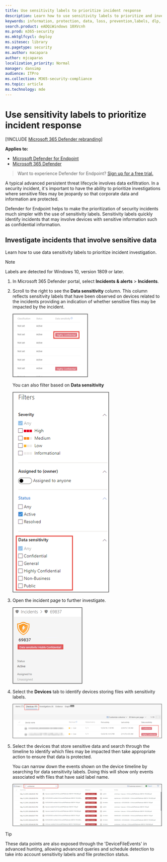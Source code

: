 ```yaml
---
title: Use sensitivity labels to prioritize incident response
description: Learn how to use sensitivity labels to prioritize and investigate incidents
keywords: information, protection, data, loss, prevention,labels, dlp, incident, investigate, investigation
search.product: eADQiWindows 10XVcnh
ms.prod: m365-security
ms.mktglfcycl: deploy
ms.sitesec: library
ms.pagetype: security
ms.author: macapara
author: mjcaparas
localization_priority: Normal
manager: dansimp
audience: ITPro
ms.collection: M365-security-compliance
ms.topic: article
ms.technology: mde
---
```


# Use sensitivity labels to prioritize incident response  

[!INCLUDE [Microsoft 365 Defender rebranding](../../includes/microsoft-defender.md)]

**Applies to:**
- [Microsoft Defender for Endpoint](https://go.microsoft.com/fwlink/p/?linkid=2154037)
- [Microsoft 365 Defender](https://go.microsoft.com/fwlink/?linkid=2118804)

> Want to experience Defender for Endpoint? [Sign up for a free trial.](https://www.microsoft.com/microsoft-365/windows/microsoft-defender-atp?ocid=docs-wdatp-exposedapis-abovefoldlink)


A typical advanced persistent threat lifecycle involves data exfiltration. In a security incident, it's important to have the ability to prioritize investigations where sensitive files may be jeopardy so that corporate data and information are protected.

Defender for Endpoint helps to make the prioritization of security incidents much simpler with the use of sensitivity labels. Sensitivity labels quickly identify incidents that may involve devices with sensitive information such as confidential information. 

## Investigate incidents that involve sensitive data
Learn how to use data sensitivity labels to prioritize incident investigation.

>[!NOTE]
>Labels are detected for Windows 10, version 1809 or later.

1. In Microsoft 365 Defender portal, select **Incidents & alerts** > **Incidents**.

2. Scroll to the right to see the **Data sensitivity** column. This column reflects sensitivity labels that have been observed on devices related to the incidents providing an indication of whether sensitive files may be impacted by the incident.

    ![Image of data sensitivity column](images/data-sensitivity-column.png)

    You can also filter based on **Data sensitivity** 

    ![Image of data sensitivity filter](images/data-sensitivity-filter.png)

3. Open the incident page to further investigate.

    ![Image of incident page details](images/incident-page.png)

4. Select the **Devices** tab to identify devices storing files with sensitivity labels.

    ![Image of device tab](images/investigate-devices-tab.png)
   

5. Select the devices that store sensitive data and search through the timeline to identify which files may be impacted then take appropriate action to ensure that data is protected. 

   You can narrow down the events shown on the device timeline by searching for data sensitivity labels. Doing this will show only events associated with files that have said label name.

    ![Image of device timeline with narrowed down search results based on label](images/machine-timeline-labels.png)


>[!TIP]
>These data points are also exposed through the 'DeviceFileEvents' in advanced hunting, allowing advanced queries and schedule detection to take into account sensitivity labels and file protection status. 
